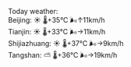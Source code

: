 Today weather:  
Beijing: ☀️   🌡️+35°C 🌬️↑11km/h  
Tianjin: ☀️   🌡️+33°C 🌬️→11km/h  
Shijiazhuang: ☀️   🌡️+37°C 🌬️→9km/h  
Tangshan: ⛅️  🌡️+36°C 🌬️→19km/h  
